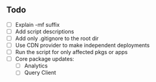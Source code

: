 ## Todo

- [ ] Explain -mf suffix
- [ ] Add script descriptions
- [ ] Add only .gitignore to the root dir
- [ ] Use CDN provider to make independent deployments
- [ ] Run the script for only affected pkgs or apps
- [ ] Core package updates:
  - [ ] Analytics
  - [ ] Query Client
